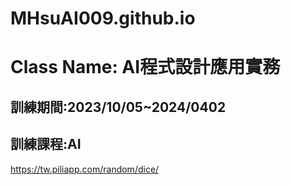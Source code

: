 # MHsuAI009.github.io
# Class Name: AI程式設計應用實務
## 訓練期間:2023/10/05~2024/0402
## 訓練課程:AI

https://tw.piliapp.com/random/dice/
